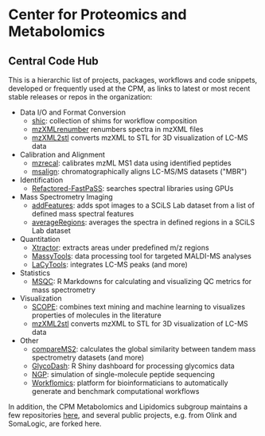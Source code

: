 # Center for Proteomics and Metabolomics

## Central Code Hub

This is a hierarchic list of projects, packages, workflows and code snippets, developed or frequently used at the CPM, as links to latest or most recent stable releases or repos in the organization:

- Data I/O and Format Conversion
  - [shic](https://github.com/magnuspalmblad/shic): collection of shims for workflow composition
  - [mzXMLrenumber](https://github.com/magnuspalmblad/mzXMLrenumber) renumbers spectra in mzXML files
  - [mzXML2stl](https://github.com/magnuspalmblad/mzXML2stl) converts mzXML to STL for 3D visualization of LC-MS data
- Calibration and Alignment
  - [mzrecal](https://github.com/524D/mzrecal): calibrates mzML MS1 data using identified peptides
  - [msalign](http://www.ms-utils.org/msalign/index.html): chromatographically aligns LC-MS/MS datasets ("MBR")
- Identification
  - [Refactored-FastPaSS](https://github.com/magnuspalmblad/Refactored-FastPaSS): searches spectral libraries using GPUs
- Mass Spectrometry Imaging
  - [addFeatures](https://github.com/magnuspalmblad/addFeatures): adds spot images to a SCiLS Lab dataset from a list of defined mass spectral features
  - [averageRegions](https://github.com/magnuspalmblad/averageRegions): averages the spectra in defined regions in a SCiLS Lab dataset
- Quantitation
  - [Xtractor](http://ms-utils.org/Xtractor/): extracts areas under predefined m/z regions
  - [MassyTools](https://github.com/Tarskin/MassyTools): data processing tool for targeted MALDI-MS analyses
  - [LaCyTools](https://git.lumc.nl/cpm/lacytools): integrates LC-MS peaks (and more)
- Statistics
  - [MSQC](https://github.com/Center-for-Proteomics-and-Metabolomics/MSQC): R Markdowns for calculating and visualizing QC metrics for mass spectrometry
- Visualization
  - [SCOPE](https://github.com/ReinV/SCOPE): combines text mining and machine learning to visualizes properties of molecules in the literature
  - [mzXML2stl](https://github.com/magnuspalmblad/mzXML2stl) converts mzXML to STL for 3D visualization of LC-MS data
- Other
  - [compareMS2](https://github.com/524D/compareMS2): calculates the global similarity between tandem mass spectrometry datasets (and more)
  - [GlycoDash](https://github.com/Center-for-Proteomics-and-Metabolomics/GlycoDash): R Shiny dashboard for processing glycomics data
  - [NGP](https://github.com/magnuspalmblad/NGP): simulation of single-molecule peptide sequencing
  - [Workflomics](https://github.com/Workflomics): platform for bioinformaticians to automatically generate and benchmark computational workflows

In addition, the CPM Metabolomics and Lipidomics subgroup maintains a few repositories [here](https://github.com/CPM-Metabolomics-Lipidomics), and several public projects, e.g. from Olink and SomaLogic, are forked here.
